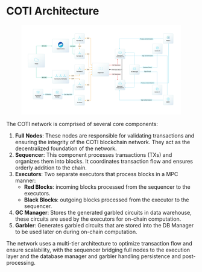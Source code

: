 # COTI Architecture



<figure><img src="../../.gitbook/assets/GC flow flipped(1).png" alt=""><figcaption></figcaption></figure>

The COTI network is comprised of several core components:

1. **Full Nodes**: These nodes are responsible for validating transactions and ensuring the integrity of the COTI blockchain network. They act as the decentralized foundation of the network.
2. **Sequencer**: This component processes transactions (TXs) and organizes them into blocks. It coordinates transaction flow and ensures orderly addition to the chain.
3. **Executors**: Two separate executors that process blocks in a MPC manner:
   * **Red Blocks**: incoming blocks processed from the sequencer to the executors.
   * **Black Blocks**: outgoing blocks processed from the executor to the sequencer.
4. **GC Manager**: Stores the generated garbled circuits in data warehouse, these circuits are used by the executors for on-chain computation.
5. **Garbler**: Generates garbled circuits that are stored into the DB Manager to be used later on during on-chain computation.

The network uses a multi-tier architecture to optimize transaction flow and ensure scalability, with the sequencer bridging full nodes to the execution layer and the database manager and garbler handling persistence and post-processing.
